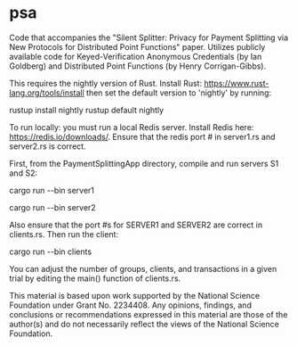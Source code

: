 # psa 

Code that accompanies the "Silent Splitter: Privacy for Payment Splitting via
New Protocols for Distributed Point Functions" paper. Utilizes publicly available code for Keyed-Verification Anonymous Credentials (by Ian Goldberg) and Distributed Point Functions (by Henry Corrigan-Gibbs). 

This requires the nightly version of Rust. Install Rust: https://www.rust-lang.org/tools/install then set the default version to 'nightly' by running: 

rustup install nightly
rustup default nightly

To run locally: you must run a local Redis server. Install Redis here: https://redis.io/downloads/. Ensure that the redis port # in server1.rs and server2.rs is correct. 

First, from the PaymentSplittingApp directory, compile and run servers S1 and S2: 

cargo run --bin server1

cargo run --bin server2

Also ensure that the port #s for SERVER1 and SERVER2 are correct in clients.rs. Then run the client:

cargo run --bin clients

You can adjust the number of groups, clients, and transactions in a given trial by editing the main() function of clients.rs. 

This material is based upon work supported by the National Science Foundation under Grant No. 2234408. Any opinions, findings, and conclusions or recommendations expressed in this material are those of the author(s) and do not necessarily reflect the views of the National Science Foundation.
